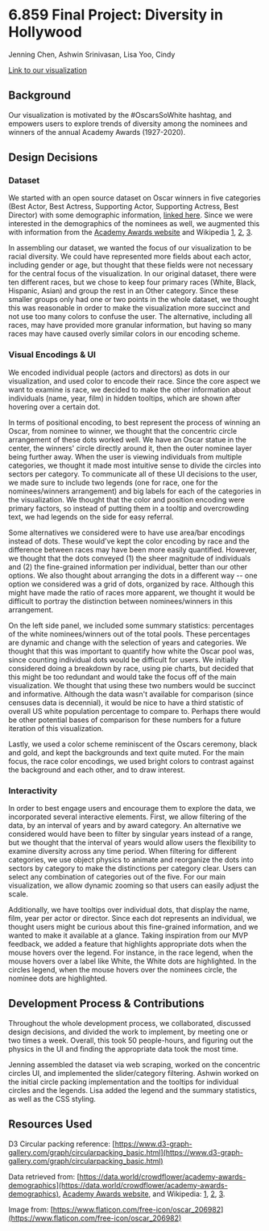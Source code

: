 # 6.859 Final Project: Diversity in Hollywood

Jenning Chen, Ashwin Srinivasan, Lisa Yoo, Cindy

[Link to our visualization](https://6859-sp21.github.io/final-project-diversity-in-hollywood/)

## Background
Our visualization is motivated by the #OscarsSoWhite hashtag, and empowers users to explore trends of diversity among the nominees and winners of the annual Academy Awards (1927-2020). 

## Design Decisions
### Dataset
We started with an open source dataset on Oscar winners in five categories (Best Actor, Best Actress, Supporting Actor, Supporting Actress, Best Director) with some demographic information, [linked here](https://data.world/crowdflower/academy-awards-demographics). Since we were interested in the demographics of the nominees as well, we augmented this with information from the [Academy Awards website](http://awardsdatabase.oscars.org/) and Wikipedia [1](https://en.wikipedia.org/wiki/List_of_black_Academy_Award_winners_and_nominees), [2](https://en.wikipedia.org/wiki/List_of_Hispanic_Academy_Award_winners_and_nominees), [3](https://en.wikipedia.org/wiki/List_of_Asian_Academy_Award_winners_and_nominees).

In assembling our dataset, we wanted the focus of our visualization to be racial diversity. We could have represented more fields about each actor, including gender or age, but thought that these fields were not necessary for the central focus of the visualization. In our original dataset, there were ten different races, but we chose to keep four primary races (White, Black, Hispanic, Asian) and group the rest in an Other category. Since these smaller groups only had one or two points in the whole dataset, we thought this was reasonable in order to make the visualization more succinct and not use too many colors to confuse the user. The alternative, including all races, may have provided more granular information, but having so many races may have caused overly similar colors in our encoding scheme.

### Visual Encodings & UI
We encoded individual people (actors and directors) as dots in our visualization, and used color to encode their race. Since the core aspect we want to examine is race, we decided to make the other information about individuals (name, year, film) in hidden tooltips, which are shown after hovering over a certain dot. 

In terms of positional encoding, to best represent the process of winning an Oscar, from nominee to winner, we thought that the concentric circle arrangement of these dots worked well. We have an Oscar statue in the center, the winners' circle directly around it, then the outer nominee layer being further away. When the user is viewing individuals from multiple categories, we thought it made most intuitive sense to divide the circles into sectors per category. To communicate all of these UI decisions to the user, we made sure to include two legends (one for race, one for the nominees/winners arrangement) and big labels for each of the categories in the visualization. We thought that the color and position encoding were primary factors, so instead of putting them in a tooltip and overcrowding text, we had legends on the side for easy referral. 

Some alternatives we considered were to have use area/bar encodings instead of dots. These would've kept the color encoding by race and the difference between races may have been more easily quantified. However, we thought that the dots conveyed (1) the sheer magnitude of individuals and (2) the fine-grained information per individual, better than our other options. We also thought about arranging the dots in a different way -- one option we considered was a grid of dots, organized by race. Although this might have made the ratio of races more apparent, we thought it would be difficult to portray the distinction between nominees/winners in this arrangement.

On the left side panel, we included some summary statistics: percentages of the white nominees/winners out of the total pools. These percentages are dynamic and change with the selection of years and categories. We thought that this was important to quantify how white the Oscar pool was, since counting individual dots would be difficult for users. We initially considered doing a breakdown by race, using pie charts, but decided that this might be too redundant and would take the focus off of the main visualization. We thought that using these two numbers would be succinct and informative. Although the data wasn't available for comparison (since censuses data is decennial), it would be nice to have a third statistic of overall US white population percentage to compare to. Perhaps there would be other potential bases of comparison for these numbers for a future iteration of this visualization.

Lastly, we used a color scheme reminiscent of the Oscars ceremony, black and gold, and kept the backgrounds and text quite muted. For the main focus, the race color encodings, we used bright colors to contrast against the background and each other, and to draw interest. 

### Interactivity
In order to best engage users and encourage them to explore the data, we incorporated several interactive elements. First, we allow filtering of the data, by an interval of years and by award category. An alternative we considered would have been to filter by singular years instead of a range, but we thought that the interval of years would allow users the flexibility to examine diversity across any time period. When filtering for different categories, we use object physics to animate and reorganize the dots into sectors by category to make the distinctions per category clear. Users can select any combination of categories out of the five. For our main visualization, we allow dynamic zooming so that users can easily adjust the scale.

Additionally, we have tooltips over individual dots, that display the name, film, year per actor or director. Since each dot represents an individual, we thought users might be curious about this fine-grained information, and we wanted to make it available at a glance. Taking inspiration from our MVP feedback, we added a feature that highlights appropriate dots when the mouse hovers over the legend. For instance, in the race legend, when the mouse hovers over a label like White, the White dots are highlighted. In the circles legend, when the mouse hovers over the nominees circle, the nominee dots are highlighted. 

## Development Process & Contributions
Throughout the whole development process, we collaborated, discussed design decisions, and divided the work to implement, by meeting one or two times a week. Overall, this took 50 people-hours, and figuring out the physics in the UI and finding the appropriate data took the most time.

Jenning assembled the dataset via web scraping, worked on the concentric circles UI, and implemented the slider/category filtering. Ashwin worked on the initial circle packing implementation and the tooltips for individual circles and the legends. Lisa added the legend and the summary statistics, as well as the CSS styling.


## Resources Used
D3 Circular packing reference: [https://www.d3-graph-gallery.com/graph/circularpacking_basic.html](https://www.d3-graph-gallery.com/graph/circularpacking_basic.html)

Data retrieved from: [https://data.world/crowdflower/academy-awards-demographics](https://data.world/crowdflower/academy-awards-demographics), 
[Academy Awards website](http://awardsdatabase.oscars.org/), and Wikipedia: [1](https://en.wikipedia.org/wiki/List_of_black_Academy_Award_winners_and_nominees), [2](https://en.wikipedia.org/wiki/List_of_Hispanic_Academy_Award_winners_and_nominees), [3](https://en.wikipedia.org/wiki/List_of_Asian_Academy_Award_winners_and_nominees).

Image from: [https://www.flaticon.com/free-icon/oscar_206982](https://www.flaticon.com/free-icon/oscar_206982)
